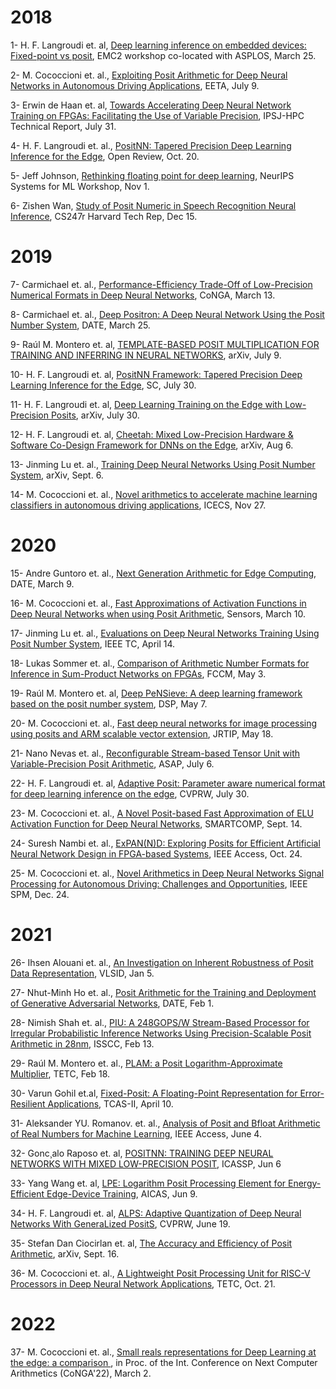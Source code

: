 # 2018
1- H. F. Langroudi et. al, [Deep learning inference on embedded devices: Fixed-point vs posit](https://ieeexplore.ieee.org/abstract/document/8524018), EMC2 workshop co-located with ASPLOS, March 25. 

2- M. Cococcioni et. al., [Exploiting Posit Arithmetic for Deep Neural Networks in Autonomous Driving Applications](https://ieeexplore.ieee.org/abstract/document/8493233), EETA, July 9.

3- Erwin de Haan et. al, [Towards Accelerating Deep Neural Network Training on FPGAs: Facilitating the Use of Variable Precision](https://scholar.google.com/scholar?cluster=8230763715104912639&hl=en&as_sdt=5,44&as_ylo=2017), IPSJ-HPC Technical Report, July 31. 

4- H. F. Langroudi et. al., [PositNN: Tapered Precision Deep Learning Inference for the Edge](https://openreview.net/forum?id=HJGh64VFo7), Open Review, Oct. 20.

5- Jeff Johnson, [Rethinking floating point for deep learning](https://arxiv.org/abs/1811.01721), NeurIPS Systems for ML Workshop, Nov 1.

6- Zishen Wan, [Study of Posit Numeric in Speech Recognition Neural Inference](https://scholar.harvard.edu/files/zishenwan/files/cs247r_project.pdf), CS247r Harvard Tech Rep, Dec 15. 

# 2019
7- Carmichael et. al., [Performance-Efficiency Trade-Off of Low-Precision Numerical Formats in Deep Neural Networks](https://dl.acm.org/doi/abs/10.1145/3316279.3316282), CoNGA, March 13. 

8- Carmichael et. al., [Deep Positron: A Deep Neural Network Using the Posit Number System](https://ieeexplore.ieee.org/abstract/document/8715262), DATE, March 25.

9- Raúl M. Montero et. al, [TEMPLATE-BASED POSIT MULTIPLICATION FOR TRAINING AND INFERRING IN NEURAL NETWORKS](https://arxiv.org/pdf/1907.04091.pdf), arXiv, July 9. 

10- H. F. Langroudi et. al, [PositNN Framework: Tapered Precision Deep Learning Inference for the Edge](https://ieeexplore.ieee.org/abstract/document/8853677), SC, July 30. 

11- H. F. Langroudi et. al, [Deep Learning Training on the Edge with Low-Precision Posits](https://arxiv.org/abs/1907.13216), arXiv, July 30. 

12- H. F. Langroudi et. al, [Cheetah: Mixed Low-Precision Hardware & Software Co-Design Framework for DNNs on the Edge](https://arxiv.org/abs/1908.02386), arXiv, Aug 6.

13- Jinming Lu et. al., [Training Deep Neural Networks Using Posit Number System](https://arxiv.org/abs/1909.03831), arXiv, Sept. 6. 

14- M. Cococcioni et. al., [Novel arithmetics to accelerate machine learning classifiers in autonomous driving applications](https://ieeexplore.ieee.org/abstract/document/8965031), ICECS, Nov 27. 

# 2020
15- Andre Guntoro et. al., [Next Generation Arithmetic for Edge Computing](https://ieeexplore.ieee.org/document/9116196), DATE, March 9.

16- M. Cococcioni et. al., [Fast Approximations of Activation Functions in Deep Neural Networks when using Posit Arithmetic](https://www.mdpi.com/1424-8220/20/5/1515), Sensors, March 10.

17- Jinming Lu et. al., [Evaluations on Deep Neural Networks Training Using Posit Number System](https://ieeexplore.ieee.org/document/9066876), IEEE TC, April 14.

18- Lukas Sommer et. al., [Comparison of Arithmetic Number Formats for Inference in Sum-Product Networks on FPGAs](https://ieeexplore.ieee.org/document/9114810), FCCM, May 3. 

19- Raúl M. Montero et. al, [Deep PeNSieve: A deep learning framework based on the posit number system](https://www.sciencedirect.com/science/article/pii/S105120042030107X), DSP, May 7.

20- M. Cococcioni et. al., [Fast deep neural networks for image processing using posits and ARM scalable vector extension](https://link.springer.com/article/10.1007/s11554-020-00984-x), JRTIP, May 18.

21- Nano Nevas et. al., [Reconfigurable Stream-based Tensor Unit with Variable-Precision Posit Arithmetic](https://ieeexplore.ieee.org/document/9153231), ASAP, July 6. 

22- H. F. Langroudi et. al, [Adaptive Posit: Parameter aware numerical format for deep learning inference
on the edge](https://ieeexplore.ieee.org/abstract/document/9151086), CVPRW, July 30.

23- M. Cococcioni et. al., [A Novel Posit-based Fast Approximation of ELU Activation Function for Deep Neural Networks](https://ieeexplore.ieee.org/abstract/document/9239674), SMARTCOMP, Sept. 14. 

24- Suresh Nambi et. al., [ExPAN(N)D: Exploring Posits for Efficient Artificial Neural Network Design in FPGA-based Systems](https://ieeexplore.ieee.org/abstract/document/9492075), IEEE Access, Oct. 24.

25-  M. Cococcioni et. al., [Novel Arithmetics in Deep Neural Networks Signal Processing for Autonomous Driving: Challenges and Opportunities](https://ieeexplore.ieee.org/abstract/document/9307291), IEEE SPM, Dec. 24. 

# 2021
26- Ihsen Alouani et. al., [An Investigation on Inherent Robustness of Posit Data Representation](https://ieeexplore.ieee.org/document/9407364), VLSID, Jan 5.

27- Nhut-Minh Ho et. al., [Posit Arithmetic for the Training and Deployment of Generative Adversarial Networks](https://ieeexplore.ieee.org/abstract/document/9473933), DATE, Feb 1.

28- Nimish Shah et. al., [PIU: A 248GOPS/W Stream-Based Processor for Irregular Probabilistic Inference Networks Using Precision-Scalable Posit Arithmetic in 28nm](https://ieeexplore.ieee.org/abstract/document/9366061), ISSCC, Feb 13.

29- Raúl M. Montero et. al., [PLAM: a Posit Logarithm-Approximate Multiplier](https://arxiv.org/abs/2102.09262v2), TETC, Feb 18. 

30- Varun Gohil et.al, [Fixed-Posit: A Floating-Point Representation for Error-Resilient Applications](https://ieeexplore.ieee.org/abstract/document/9399648), TCAS-II, April 10.

31- Aleksander YU. Romanov. et. al., [Analysis of Posit and Bfloat Arithmetic of Real Numbers for Machine Learning](https://ieeexplore.ieee.org/document/9446981), IEEE Access, June 4.

32- Gonc¸alo Raposo et. al, [POSITNN: TRAINING DEEP NEURAL NETWORKS WITH MIXED LOW-PRECISION POSIT](https://ieeexplore.ieee.org/stamp/stamp.jsp?arnumber=9413919), ICASSP, Jun 6

33- Yang Wang et. al, [LPE: Logarithm Posit Processing Element for Energy-Efficient Edge-Device Training](https://ieeexplore.ieee.org/abstract/document/9458421/authors#authors), AICAS, Jun 9. 

34- H. F. Langroudi et. al, [ALPS: Adaptive Quantization of Deep Neural Networks With GeneraLized PositS](https://ieeexplore.ieee.org/document/9522706), CVPRW, June 19.

35- Stefan Dan Ciocirlan et. al, [The Accuracy and Efficiency of Posit Arithmetic](https://arxiv.org/abs/2104.04763), arXiv, Sept. 16. 

36- M. Cococcioni et. al., [A Lightweight Posit Processing Unit for RISC-V Processors in Deep Neural Network Applications](https://ieeexplore.ieee.org/document/9583876), TETC, Oct. 21. 

# 2022
37- M. Cococcioni et. al., [ Small reals representations for Deep Learning at the edge: a comparison ](https://www.researchgate.net/publication/358884612_Small_reals_representations_for_Deep_Learning_at_the_edge_a_comparison),
in Proc. of the Int. Conference on Next Computer Arithmetics (CoNGA'22), March 2.
